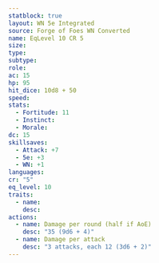 ```yaml
---
statblock: true
layout: WN 5e Integrated
source: Forge of Foes WN Converted
name: EqLevel 10 CR 5
size: 
type: 
subtype: 
role: 
ac: 15
hp: 95
hit_dice: 10d8 + 50
speed: 
stats:
  - Fortitude: 11
  - Instinct: 
  - Morale: 
dc: 15
skillsaves:
  - Attack: +7
  - 5e: +3
  - WN: +1
languages: 
cr: "5"
eq_level: 10
traits:
  - name: 
    desc: 
actions:
  - name: Damage per round (half if AoE)
    desc: "35 (9d6 + 4)"
  - name: Damage per attack
    desc: "3 attacks, each 12 (3d6 + 2)"
---
```

